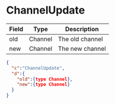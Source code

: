 # ChannelUpdate

| Field | Type | Description |
| --- | --- | --- |
| old | Channel | The old channel |
| new | Channel | The new channel |

```json
{
  "c":"ChannelUpdate",
  "d":{
    "old":{type Channel},
    "new":{type Channel}
  }
}
```
